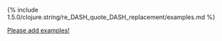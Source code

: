 {% include 1.5.0/clojure.string/re_DASH_quote_DASH_replacement/examples.md %}

[Please add examples!](https://github.com/arrdem/grimoire/edit/master/_includes/1.6.0/clojure.string/re_DASH_quote_DASH_replacement/examples.md)
